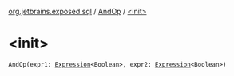 [org.jetbrains.exposed.sql](../index.md) / [AndOp](index.md) / [&lt;init&gt;](.)

# &lt;init&gt;

`AndOp(expr1: `[`Expression`](../-expression/index.md)`<Boolean>, expr2: `[`Expression`](../-expression/index.md)`<Boolean>)`